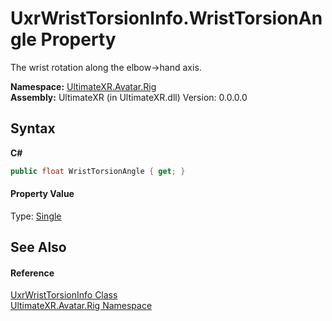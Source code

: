 # UxrWristTorsionInfo.WristTorsionAngle Property 
 

The wrist rotation along the elbow->hand axis.

**Namespace:**&nbsp;<a href="N_UltimateXR_Avatar_Rig">UltimateXR.Avatar.Rig</a><br />**Assembly:**&nbsp;UltimateXR (in UltimateXR.dll) Version: 0.0.0.0

## Syntax

**C#**<br />
``` C#
public float WristTorsionAngle { get; }
```


#### Property Value
Type: <a href="https://docs.microsoft.com/dotnet/api/system.single" target="_blank" rel="noopener noreferrer">Single</a>

## See Also


#### Reference
<a href="T_UltimateXR_Avatar_Rig_UxrWristTorsionInfo">UxrWristTorsionInfo Class</a><br /><a href="N_UltimateXR_Avatar_Rig">UltimateXR.Avatar.Rig Namespace</a><br />